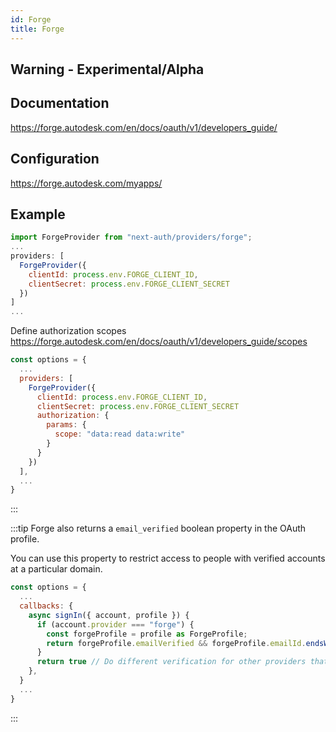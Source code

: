 ```yaml
---
id: Forge
title: Forge
---
```


## Warning - Experimental/Alpha

## Documentation

https://forge.autodesk.com/en/docs/oauth/v1/developers_guide/

## Configuration

https://forge.autodesk.com/myapps/

## Example

```js
import ForgeProvider from "next-auth/providers/forge";
...
providers: [
  ForgeProvider({
    clientId: process.env.FORGE_CLIENT_ID,
    clientSecret: process.env.FORGE_CLIENT_SECRET
  })
]
...
```

Define authorization scopes https://forge.autodesk.com/en/docs/oauth/v1/developers_guide/scopes

```js
const options = {
  ...
  providers: [
    ForgeProvider({
      clientId: process.env.FORGE_CLIENT_ID,
      clientSecret: process.env.FORGE_CLIENT_SECRET
      authorization: {
        params: {
          scope: "data:read data:write" 
        }
      }
    })
  ],
  ...
}
```

:::

:::tip
Forge also returns a `email_verified` boolean property in the OAuth profile.

You can use this property to restrict access to people with verified accounts at a particular domain.

```js
const options = {
  ...
  callbacks: {
    async signIn({ account, profile }) {
      if (account.provider === "forge") {
        const forgeProfile = profile as ForgeProfile;
        return forgeProfile.emailVerified && forgeProfile.emailId.endsWith("@example.com");
      }
      return true // Do different verification for other providers that don't have `email_verified`
    },
  }
  ...
}
```

:::

